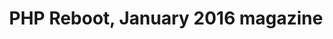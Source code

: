 ---
layout: magazine
title: PHP Reboot, January 2016 magazine
permalink: /m1601/
categories: January2016
magazine:
    month: January 2016
    monthcategory: january2016
    showtagsleft :
      - Laravel
      - Wordpress
      - Php-basics
    showtagsright :
      - News
      - PHP7
---